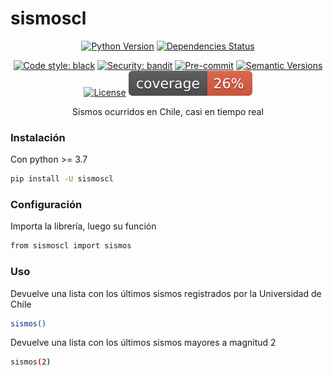 # sismoscl

<div align="center">


[![Python Version](https://img.shields.io/pypi/pyversions/sismoscl.svg)](https://pypi.org/project/sismoscl/)
[![Dependencies Status](https://img.shields.io/badge/dependencies-up%20to%20date-brightgreen.svg)](https://github.com/fraediaz/sismoscl/pulls?utf8=%E2%9C%93&q=is%3Apr%20author%3Aapp%2Fdependabot)

[![Code style: black](https://img.shields.io/badge/code%20style-black-000000.svg)](https://github.com/psf/black)
[![Security: bandit](https://img.shields.io/badge/security-bandit-green.svg)](https://github.com/PyCQA/bandit)
[![Pre-commit](https://img.shields.io/badge/pre--commit-enabled-brightgreen?logo=pre-commit&logoColor=white)](https://github.com/fraediaz/sismoscl/blob/master/.pre-commit-config.yaml)
[![Semantic Versions](https://img.shields.io/badge/%20%20%F0%9F%93%A6%F0%9F%9A%80-semantic--versions-e10079.svg)](https://github.com/fraediaz/sismoscl/releases)
[![License](https://img.shields.io/github/license/fraediaz/sismoscl)](https://github.com/fraediaz/sismoscl/blob/master/LICENSE)
![Coverage Report](assets/images/coverage.svg)

Sismos ocurridos en Chile, casi en tiempo real

</div>


### Instalación

Con python >= 3.7

```bash
pip install -U sismoscl
```

### Configuración

Importa la librería, luego su función

```bash
from sismoscl import sismos
```


### Uso

Devuelve una lista con los últimos sismos registrados por la Universidad de Chile
```bash
sismos()
```

Devuelve una lista con los últimos sismos mayores a magnitud 2
```bash
sismos(2)
```